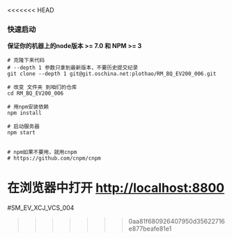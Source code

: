 <<<<<<< HEAD

### 快速启动
**保证你的机器上的node版本 >= 7.0 和 NPM >= 3**

```使用
# 克隆下来代码
# --depth 1 参数只拿到最新版本，不要历史提交纪录
git clone --depth 1 git@git.oschina.net:plothao/RM_BQ_EV200_006.git

# 改变 文件夹 到咱们的仓库
cd RM_BQ_EV200_006

# 用npm安装依赖
npm install

# 启动服务器
npm start


# npm如果不要用，就用cnpm
# https://github.com/cnpm/cnpm
```
在浏览器中打开 [http://localhost:8800](http://localhost:8800)
=======
#SM_EV_XCJ_VCS_004
>>>>>>> 0aa81f680926407950d35622716e877beafe81e1
